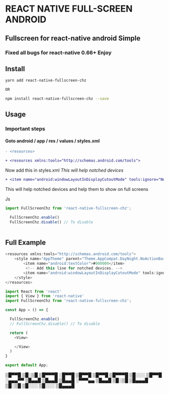 # REACT NATIVE FULL-SCREEN ANDROID

## Fullscreen for react-native android Simple

### Fixed all bugs for react-native 0.66+ Enjoy

## Install

```sh
yarn add react-native-fullscreen-chz

OR

npm install react-native-fullscreen-chz --save

```

## Usage

### Important steps

#### Goto android / app / res / values / styles.xml

```diff
- <resources>

+ <resources xmlns:tools="http://schemas.android.com/tools">
```

Now add this in styles.xml _This will help notched devices_

```diff
+ <item name="android:windowLayoutInDisplayCutoutMode" tools:ignore="NewApi">shortEdges</item>
```

This will help notched devices and help them to show on full screens

Js

```js
import FullScreenChz from 'react-native-fullscreen-chz';

  FullScreenChz.enable()
  FullScreenChz.disable() // To disable
  
```

## Full Example

```js
<resources xmlns:tools="http://schemas.android.com/tools">
    <style name="AppTheme" parent="Theme.AppCompat.DayNight.NoActionBar">
        <item name="android:textColor">#000000</item>
         <!-- Add this line for notched devices. -->
        <item name="android:windowLayoutInDisplayCutoutMode" tools:ignore="NewApi">shortEdges</item> 
    </style>
</resources>

```

```js
import React from 'react'
import { View } from 'react-native'
import FullScreenChz from 'react-native-fullscreen-chz';

const App = () => {

  FullScreenChz.enable()
  // FullScreenChz.disable() // To disable

  return (
    <View>

    </View>
  )
}

export default App;
```


▒█▀▀█ ▒█░▒█ ▒█▀▀▀█ ░█▀▀█ ▒█▀▀█ ▒█▀▀█ ▒█▀▀▀█
▒█░░░ ▒█▀▀█ ░▄▄▄▀▀ ▒█▄▄█ ▒█▄▄█ ▒█▄▄█ ░▀▀▀▄▄
▒█▄▄█ ▒█░▒█ ▒█▄▄▄█ ▒█░▒█ ▒█░░░ ▒█░░░ ▒█▄▄▄█
